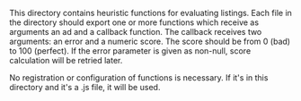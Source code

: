 This directory contains heuristic functions for evaluating listings. Each file
in the directory should export one or more functions which receive as arguments
an ad and a callback function. The callback receives two arguments: an error and
a numeric score. The score should be from 0 (bad) to 100 (perfect). If the
error parameter is given as non-null, score calculation will be retried later.

No registration or configuration of functions is necessary. If it's in this
directory and it's a .js file, it will be used.

